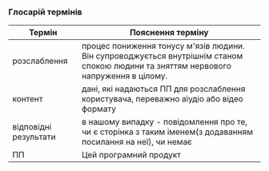 ### Глосарій термінів
|Термін|Пояснення терміну|
|---------|-----------------|
|розслаблення |процес пониження тонусу м'язів людини. Він супроводжується внутрішнім станом спокою людини та зняттям нервового напруження в цілому.
|контент |дані, які надаються ПП для розслаблення користувача, переважно аіудіо або відео формату |
|відповідні результати| в нашому випадку - повідомлення про те, чи є сторінка з таким іменем(з додаванням посилання на неї), чи немає|
|ПП|Цей програмний продукт|

